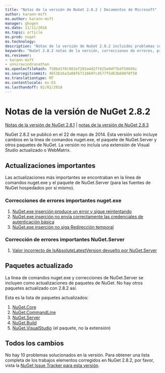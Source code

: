 ```yaml
---
title: "Notas de la versión de NuGet 2.8.2 | Documentos de Microsoft"
author: karann-msft
ms.author: karann-msft
manager: ghogen
ms.date: 11/11/2016
ms.topic: article
ms.prod: nuget
ms.technology: 
description: "Notas de la versión de NuGet 2.8.2 incluidos problemas conocidos, correcciones de errores, las funciones agregadas y dcr."
keywords: "NuGet 2.8.2 notas de la versión, correcciones de errores, problemas, conocidos agregan características, DCR"
ms.reviewer:
- karann-msft
- unniravindranathan
ms.openlocfilehash: f50bd1f0c981ef293a4d2ff425e0dffbdf58036c
ms.sourcegitcommit: 4651b16a3a08f6711669fc4577f5d63b600f8f58
ms.translationtype: MT
ms.contentlocale: es-ES
ms.lasthandoff: 02/02/2018
---
```

# <a name="nuget-282-release-notes"></a>Notas de la versión de NuGet 2.8.2

[Notas de la versión de NuGet 2.8.1](../release-notes/nuget-2.8.1.md) | [notas de la versión de NuGet 2.8.3](../release-notes/nuget-2.8.3.md)

NuGet 2.8.2 se publicó en el 22 de mayo de 2014.  Esta versión solo incluye cambios en la línea de comandos nuget.exe, el paquete de NuGet.Server y otros paquetes de NuGet.  La versión no incluía una extensión de Visual Studio actualizado o WebMatrix.

## <a name="notable-updates"></a>Actualizaciones importantes

Las actualizaciones más importantes se encontraban en la línea de comandos nuget.exe y el paquete de NuGet.Server (para las fuentes de NuGet hospedados por sí mismo).

### <a name="important-nugetexe-bug-fixes"></a>Correcciones de errores importantes nuget.exe

1. [NuGet.exe inserción produce un error y sigue reintentando](https://nuget.codeplex.com/workitem/4000)
1. [NuGet.exe inserción no envía correctamente las credenciales de autenticación básica](https://nuget.codeplex.com/workitem/4109)
1. [NuGet.exe inserción no siga Redirección temporal](https://nuget.codeplex.com/workitem/4050)

### <a name="important-nugetserver-bug-fix"></a>Corrección de errores importantes NuGet.Server

1. [Valor incorrecto de IsAbsoluteLatestVersion devuelto por NuGet.Server](https://nuget.codeplex.com/workitem/4147)

## <a name="packages-updated"></a>Paquetes actualizado

La línea de comandos nuget.exe y correcciones de NuGet.Server se incluyen como actualizaciones de paquetes de NuGet.  No hay otros paquetes actualizado con 2.8.2 así.

Esta es la lista de paquetes actualizados:

1. [NuGet.Core](https://www.nuget.org/packages/NuGet.Core/)
1. [NuGet.CommandLine](https://www.nuget.org/packages/NuGet.CommandLine/)
1. [NuGet.Server](https://www.nuget.org/packages/NuGet.Server/)
1. [NuGet.Build](https://www.nuget.org/packages/NuGet.Build/)
1. [NuGet.VisualStudio](https://www.nuget.org/packages/NuGet.VisualStudio/) (el paquete, no la extensión)

## <a name="all-changes"></a>Todos los cambios
No hay 10 problemas solucionados en la versión. Para obtener una lista completa de los trabajos elementos corregidos en NuGet 2.8.2, por favor, vista la [NuGet Issue Tracker para esta versión](https://nuget.codeplex.com/workitem/list/advanced?keyword=&status=All&type=All&priority=All&release=NuGet%202.8.2&assignedTo=All&component=All&sortField=LastUpdatedDate&sortDirection=Descending&page=0&reasonClosed=All).
